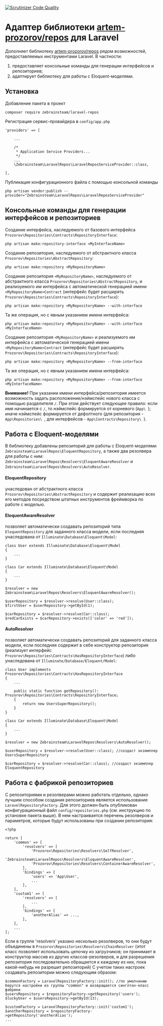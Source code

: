 [![Scrutinizer Code Quality](https://scrutinizer-ci.com/g/zebrainsteam/laravel-repos/badges/quality-score.png?b=master)](https://scrutinizer-ci.com/g/zebrainsteam/laravel-repos/?branch=master)

# Адаптер библиотеки [artem-prozorov/repos](https://github.com/artem-prozorov/repos) для Laravel

Дополняет библиотеку [artem-prozorov/repos](https://github.com/artem-prozorov/repos) рядом возможностей, предоставляемых инструментами Laravel. В частности:
1. предоставляет консольные команды для генерации интерфейсов и репозиториев;
2. адаптирует библиотеку для работы с Eloquent-моделями.

## Установка
Добавление пакета в проект
```
composer require zebrainsteam/laravel-repos
```

Регистрация сервис-провайдера в `config/app.php`
```
'providers' => [

    ...

    /*
     * Application Service Providers...
     */
    ...
    \Zebrainsteam\LaravelRepos\LaravelReposServiceProvider::class,

],
```
Публикация конфигурационного файла с помощью консольной команды
```
php artisan vendor:publish --provider="Zebrainsteam\LaravelRepos\LaravelReposServiceProvider"
```
 
## Консольные команды для генерации интерфейсов и репозиториев
Создание интерфейса, наследуемого от базового интерфейса `Prozorov\Repositories\Contracts\RepositoryInterface`:

```
php artisan make:repository-interface <MyInterfaceName>
```

Создание репозитория, наследуемого от абстрактного класса `Prozorov\Repositories\AbstractRepository`:

```
php artisan make:repository <MyRepositoryName>
```
Создание репозитория `<MyRepositoryName>`, наследуемого от абстрактного класса `Prozorov\Repositories\AbstractRepository`, и реализуемого им интерфейса с автоматической генерацией имени `<MyRepositoryName>Contract` (интерфейс будет расширять `Prozorov\Repositories\Contracts\RepositoryInterface`):

```
php artisan make:repository <MyRepositoryName> --with-interface
```

Та же операция, но с явным указанием имени интерфейса:

```
php artisan make:repository <MyRepositoryName> --with-interface <MyInterfaceName>
```

Создание репозитория `<MyRepositoryName>` и реализуемого им интерфейса с автоматической генерацией имени `<MyRepositoryName>Contract` (интерфейс будет расширять `Prozorov\Repositories\Contracts\RepositoryInterface`):

```
php artisan make:repository <MyRepositoryName> --from-interface
```

Та же операция, но с явным указанием имени интерфейса:

```
php artisan make:repository <MyRepositoryName> --from-interface <MyInterfaceName>
```

**Внимание!** При указании имени интерфейса/репозитория имеется возможность задать расположение/нэймспейс нового класса с помощью разделителя `/`. При этом действует следующее правило: если имя начинается с `/`, то нэймспейс формируется от корневого (`App\ `); иначе нэймспейс формируется от дефолтного (для репозитория - `App\Repositories\ `, для интерфейсов - `App\Contracts\Repository\ `).

## Работа с Eloquent-моделями
В библиотеку добавлены репозиторий для работы с Eloquent-моделями `Zebrainsteam\LaravelRepos\EloquentRepository`, а также  два резолвера для работы с ним: `Zebrainsteam\LaravelRepos\Resolvers\EloquentAwareResolver` и `Zebrainsteam\LaravelRepos\Resolvers\AutoResolver`.

#### EloquentRepository
 унаследован от абстрактного класса `Prozorov\Repositories\AbstractRepository` и содержит реализацию всех его методов посредством штатных инструментов фреймворка по работе с моделью.
 
#### EloquentAwareResolver
позволяет автоматически создавать репозиторий типа `EloquentRepository` для заданного класса модели, если последняя унаследована от `Illuminate\Database\Eloquent\Model`:
```
class User extends Illuminate\Database\Eloquent\Model
{
    ...
}

class Car extends Illuminate\Database\Eloquent\Model
{
    ...
}

$resolver = new Zebrainsteam\LaravelRepos\Resolvers\EloquentAwareResolver();

$userRepository = $resolver->resolve(User::class);
$firstUser = $userRepository->getById(1);

$carRepository = $resolver->resolve(Car::class);
$redCarExists = $carRepository->exists(['color' => 'red']);
```

#### AutoResolver
позволяет автоматически создавать репозиторий для заданного класса модели, если последняя содержит в себе конструктор репозитория (реализует интерфейс `Prozorov\Repositories\Contracts\HasRepositoryInterface`) либо 
унаследована от `Illuminate/Database/Eloquent/Model`:
```
class User implements Prozorov\Repositories\Contracts\HasRepositoryInterface
{
    ...

    public static function getRepository(): Prozorov\Repositories\Contracts\RepositoryInterface;
    {
        return new UsersSuperRepository();
    }
}

class Car extends Illuminate\Database\Eloquent\Model
{
    ...
}

$resolver = new Zebrainsteam\LaravelRepos\Resolvers\AutoResolver();

$userRepository = $resolver->resolve(User::class); //создаст экземпляр UsersSuperRepository

$carRepository = $resolver->resolve(Car::class); //создаст экземпляр EloquentRepository

```

## Работа с фабрикой репозиториев

С репозиториями и резолверами можно работать отдельно, однако лучшим способом создания репозиториев является использование `LaravelRepositoryFactory`. Для этого должен быть опубликован конфигурационный файл `config/repositories.php` (см. инструкцию по установке пакета выше). В нем настраивается перечень резолверов и параметров, которые будут использованы при создании репозитория:
```
<?php

return [
    'common' => [
        'resolvers' => [
            'Prozorov\Repositories\Resolvers\SelfResolver',
            'Zebrainsteam\LaravelRepos\Resolvers\EloquentAwareResolver',
            'Prozorov\Repositories\Resolvers\ContainerAwareResolver',
        ],
        'bindings' => [
            'users' => 'App\User',
            ...
        ],
    ],
    'custom1' => [
        'resolvers' => [
            ...
        ],
        'bindings' => [
            'anotherAlias' => ...,
        ],
    ],
    ...
];
```
Если в группе 'resolvers' указано несколько резолверов, то они будут объединены в `Prozorov\Repositories\Resolvers\ChainResolver` (этот класс позволяет использовать цепочку из загрузчиков; он принимает в конструктор массив из других классов-резолверов, и для разрешения репозитория последовательно обращается к каждому из них, пока какой-нибудь не разрешит репозиторий)
С учетом таких настроек создавать репозитории можно следующим образом:

```
$commonFactory = LaravelRepositoryFactory::init(); //по умолчанию берутся настройки из группы "common" и возвращается синглтон-класс фабрики
$usersRepository = $repositoryFactory->getRepository('users');
$luckyUser = $usersRepository->getById(13);

$customFactory = LaravelRepositoryFactory::init('custom1');
$anotherRepository = $repositoryFactory->getRepository('anotherAlias');
...
```

